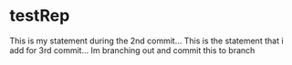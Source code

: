 # testRep
This is my statement during the 2nd commit... 
This is the statement that i add for 3rd commit... 
Im branching out and commit this to branch

